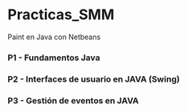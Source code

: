 # Practicas_SMM
Paint en Java con Netbeans

### P1 - Fundamentos Java
### P2 - Interfaces de usuario en JAVA (Swing)
### P3 - Gestión de eventos en JAVA

